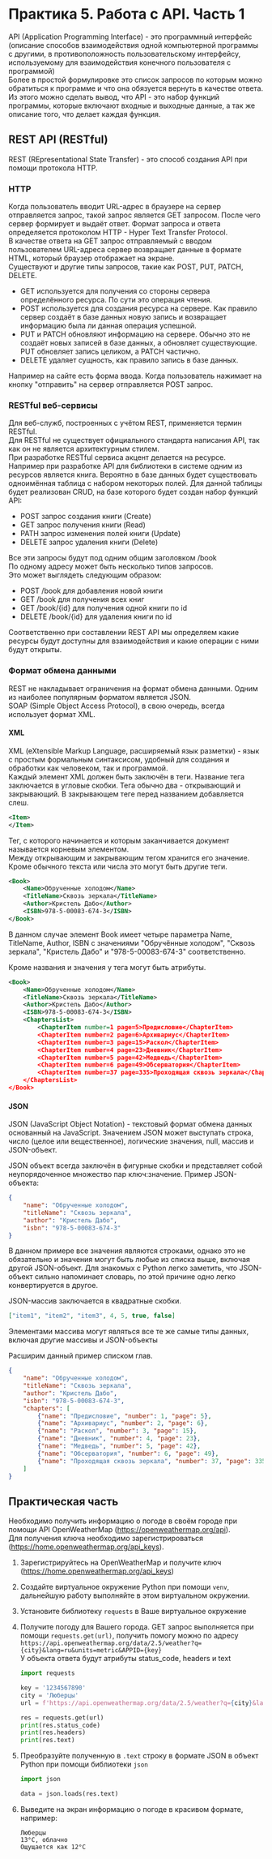 # Практика 5. Работа с API. Часть 1

API (Application Programming Interface) - это программный интерфейс (описание способов взаимодействия одной компьютерной программы с другими, в противоположность пользовательскому интерфейсу, используемому для взаимодействия конечного пользователя с программой)  
Более в простой формулировке это список запросов по которым можно обратиться к программе и что она обязуется вернуть в качестве ответа.  
Из этого можно сделать вывод, что API - это набор функций программы, которые включают входные и выходные данные, а так же описание того, что делает каждая функция.  

## REST API (RESTful)

REST (REpresentational State Transfer) - это способ создания API при помощи протокола HTTP.

### HTTP

Когда пользователь вводит URL-адрес в браузере на сервер отправляется запрос, такой запрос является GET запросом. После чего сервер формирует и выдаёт ответ. Формат запроса и ответа определяется протоколом HTTP - Hyper Text Transfer Protocol.  
В качестве ответа на GET запрос отправляемый с вводом пользователем URL-адреса сервер возвращает данные в формате HTML, который браузер отображает на экране.  
Существуют и другие типы запросов, такие как POST, PUT, PATCH, DELETE.  

* GET используется для получения со стороны сервера определённого ресурса. По сути это операция чтения.
* POST используется для создания ресурса на сервере. Как правило сервер создаёт в базе данных новую запись и возвращает информацию была ли данная операция успешной.
* PUT и PATCH обновляют информацию на сервере. Обычно это не создаёт новых записей в базе данных, а обновляет существующие. PUT обновляет запись целиком, а PATCH частично.
* DELETE удаляет сущность, как правило запись в базе данных.

Например на сайте есть форма ввода. Когда пользователь нажимает на кнопку "отправить" на сервер отправляется POST запрос.

### RESTful веб-сервисы

Для веб-служб, построенных с учётом REST, применяется термин RESTful.  
Для RESTful не существует официального стандарта написания API, так как он не является архитектурным стилем.  
При разработке RESTful сервиса акцент делается на ресурсе. Например при разработке API для библиотеки в системе одним из ресурсов является книга. Вероятно в базе данных будет существовать одноимённая таблица с набором некоторых полей. Для данной таблицы будет реализован CRUD, на базе которого будет создан набор функций API:

* POST запрос создания книги (Create)
* GET запрос получения книги (Read)
* PATH запрос изменения полей книги (Update)
* DELETE запрос удаления книги (Delete)

Все эти запросы будут под одним общим заголовком /book  
По одному адресу может быть несколько типов запросов.  
Это может выглядеть следующим образом:

* POST /book для добавления новой книги
* GET /book для получения всех книг
* GET /book/{id} для получения одной книги по id
* DELETE /book/{id} для удаления книги по id

Соответственно при составлении REST API мы определяем какие ресурсы будут доступны для взаимодействия и какие операции с ними будут открыты.

### Формат обмена данными

REST не накладывает ограничения на формат обмена данными. Одним из наиболее популярным форматом является JSON.  
SOAP (Simple Object Access Protocol), в свою очередь, всегда использует формат XML.

#### XML

XML (eXtensible Markup Language, расширяемый язык разметки) - язык с простым формальным синтаксисом, удобный для создания и обработки как человеком, так и программой.  
Каждый элемент XML должен быть заключён в теги. Название тега заключается в угловые скобки. Тега обычно два - открывающий и закрывающий. В закрывающем теге перед названием добавляется слеш.

```xml
<Item>
</Item>
```

Тег, с которого начинается и которым заканчивается документ называется корневым элементом.  
Между открывающим и закрывающим тегом хранится его значение. Кроме обычного текста или числа это могут быть другие теги.

```xml
<Book>
    <Name>Обрученные холодом</Name>
    <TitleName>Сквозь зеркала</TitleName>
    <Author>Кристель Дабо</Author>
    <ISBN>978-5-00083-674-3</ISBN>
</Book>
```

В данном случае элемент Book имеет четыре параметра Name, TitleName, Author, ISBN с значениями "Обручённые холодом", "Сквозь зеркала", "Кристель Дабо" и "978-5-00083-674-3" соответственно.  

Кроме названия и значения у тега могут быть атрибуты.

```xml
<Book>
    <Name>Обрученные холодом</Name>
    <TitleName>Сквозь зеркала</TitleName>
    <Author>Кристель Дабо</Author>
    <ISBN>978-5-00083-674-3</ISBN>
    <ChaptersList>
        <ChapterItem number=1 page=5>Предисловие</ChapterItem>
        <ChapterItem number=2 page=6>Архивариус</ChapterItem>
        <ChapterItem number=3 page=15>Раскол</ChapterItem>
        <ChapterItem number=4 page=23>Дневник</ChapterItem>
        <ChapterItem number=5 page=42>Медведь</ChapterItem>
        <ChapterItem number=6 page=49>Обсерватория</ChapterItem>
        <ChapterItem number=37 page=335>Проходящая сквозь зеркала</ChapterItem>
    </ChaptersList>
</Book>
```

#### JSON

JSON (JavaScript Object Notation) - текстовый формат обмена данных основанный на JavaScript.  Значением JSON может выступать строка, число (целое или вещественное), логические значения, null, массив и JSON-объект.  

JSON объект всегда заключён в фигурные скобки и представляет собой неупорядоченное множество пар ключ:значение.
Пример JSON-объекта:

```json
{
    "name": "Обрученные холодом",
    "titleName": "Сквозь зеркала",
    "author": "Кристель Дабо",
    "isbn": "978-5-00083-674-3"
}
```

В данном примере все значения являются строками, однако это не обязательно и значения могут быть любые из списка выше, включая другой JSON-объект.
Для знакомых с Python легко заметить, что JSON-объект сильно напоминает словарь, по этой причине одно легко конвертируется в другое.

JSON-массив заключается в квадратные скобки.

```json
["item1", "item2", "item3", 4, 5, true, false]
```

Элементами массива могут являться все те же самые типы данных, включая другие массивы и JSON-объекты

Расширим данный пример списком глав.

```json
{
    "name": "Обрученные холодом",
    "titleName": "Сквозь зеркала",
    "author": "Кристель Дабо",
    "isbn": "978-5-00083-674-3",
    "chapters": [
        {"name": "Предисловие", "number": 1, "page": 5},
        {"name": "Архивариус", "number": 2, "page": 6},
        {"name": "Раскол", "number": 3, "page": 15},
        {"name": "Дневник", "number": 4, "page": 23},
        {"name": "Медведь", "number": 5, "page": 42},
        {"name": "Обсерватория", "number": 6, "page": 49},
        {"name": "Проходящая сквозь зеркала", "number": 37, "page": 335}
    ]
}
```

## Практическая часть

Необходимо получить информацию о погоде в своём городе при помощи API OpenWeatherMap (<https://openweathermap.org/api>).  
Для получения ключа необходимо зарегистрироваться (<https://home.openweathermap.org/api_keys>).  

1. Зарегистрируйтесь на OpenWeatherMap и получите ключ (<https://home.openweathermap.org/api_keys>)
1. Создайте виртуальное окружение Python при помощи `venv`, дальнейшую работу выполняйте в этом виртуальном окружении.
1. Установите библиотеку `requests` в Ваше виртуальное окружение
1. Получите погоду для Вашего города. GET запрос выполняется при помощи `requests.get(url)`, получить помогу можно по адресу `https://api.openweathermap.org/data/2.5/weather?q={city}&lang=ru&units=metric&APPID={key}`  
У объекта ответа будут атрибуты status_code, headers и text

    ```python
    import requests
    
    key = '1234567890'
    city = 'Люберцы'
    url = f'https://api.openweathermap.org/data/2.5/weather?q={city}&lang=ru&units=metric&APPID={key}'

    res = requests.get(url)
    print(res.status_code)
    print(res.headers)
    print(res.text)
    ```

1. Преобразуйте полученную в `.text` строку в формате JSON в объект Python при помощи библиотеки `json`

    ```python
    import json

    data = json.loads(res.text)
    ```

1. Выведите на экран информацию о погоде в красивом формате, например:

    ```text
    Люберцы
    13°C, облачно
    Ощущается как 12°C
    ```
